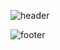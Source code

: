 ![header](https://capsule-render.vercel.app/api?type=waving&color=FCB6D0&fontColor=d6ace6&height=300&section=header&text=Jinwoo%20Ha&fontSize=90)



![footer](https://capsule-render.vercel.app/api?section=footer)
